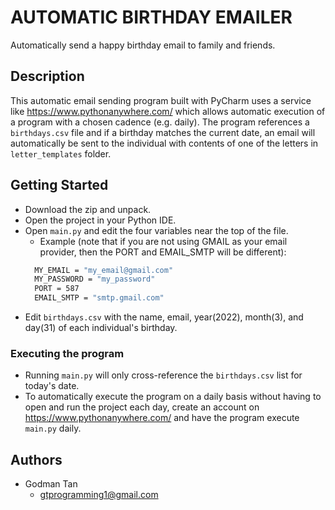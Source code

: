 # AUTOMATIC BIRTHDAY EMAILER  

Automatically send a happy birthday email to family and friends.

## Description

This automatic email sending program built with PyCharm uses a service like https://www.pythonanywhere.com/ which allows automatic execution of a program with a chosen cadence (e.g. daily).
The program references a `birthdays.csv` file and if a birthday matches the current date, an email will automatically be sent to the individual with contents of one of the letters in `letter_templates` folder.

## Getting Started

* Download the zip and unpack.
* Open the project in your Python IDE.
* Open `main.py` and edit the four variables near the top of the file.
  * Example (note that if you are not using GMAIL as your email provider, then the PORT and EMAIL_SMTP will be different):
  ```sh
    MY_EMAIL = "my_email@gmail.com"
    MY_PASSWORD = "my_password"
    PORT = 587
    EMAIL_SMTP = "smtp.gmail.com"
  ```
* Edit `birthdays.csv` with the name, email, year(2022), month(3), and day(31) of each individual's birthday.

### Executing the program

* Running `main.py` will only cross-reference the `birthdays.csv` list for today's date.
* To automatically execute the program on a daily basis without having to open and run the project each day, create an account on https://www.pythonanywhere.com/ and have the program execute `main.py` daily.

## Authors

* Godman Tan
  * gtprogramming1@gmail.com
